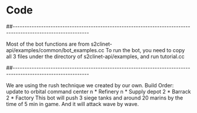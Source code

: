 # Code
##--------------------------------------------------------------------------------------------------------------

Most of the bot functions are from s2clinet-api/examples/common/bot_examples.cc
To run the bot, you need to copy all 3 files under the directory of s2clinet-api/examples, and run tutorial.cc

##--------------------------------------------------------------------------------------------------------------

We are using the rush technique we created by our own. 
Build Order:
update to orbital command center
n * Refinery
n * Supply depot
2 * Barrack
2 * Factory
This bot will push 3 siege tanks and around 20 marins by the time of 5 min in game. And it will attack wave by wave.

